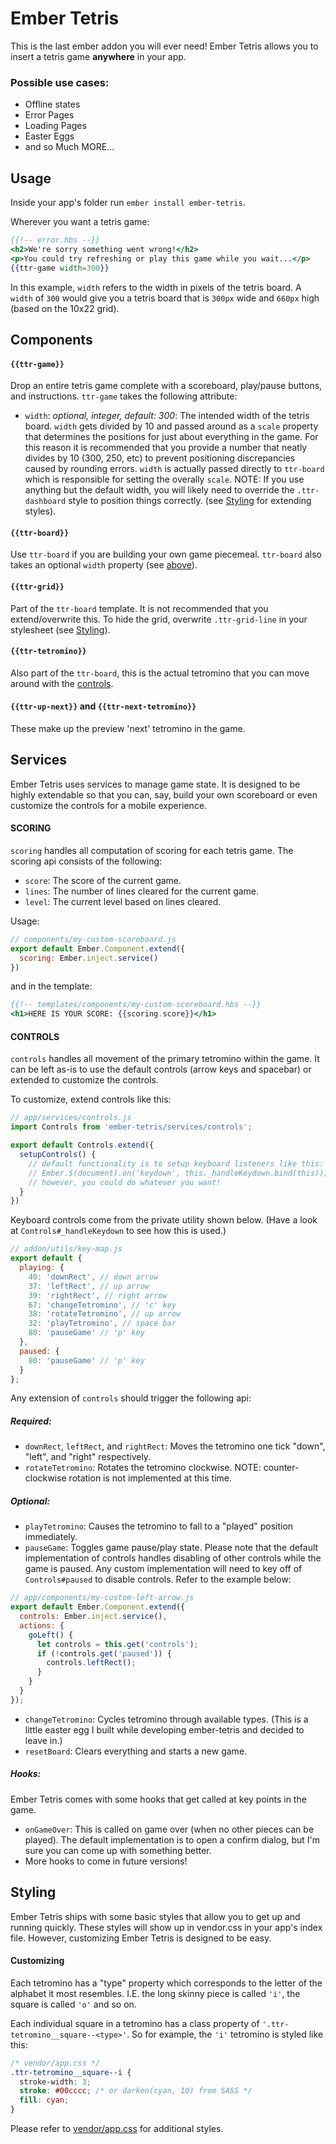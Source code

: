 # Ember Tetris

This is the last ember addon you will ever need! Ember Tetris allows you to insert a tetris game **anywhere** in your app.

### Possible use cases:
- Offline states
- Error Pages
- Loading Pages
- Easter Eggs
- and so Much MORE...

## Usage
Inside your app's folder run `ember install ember-tetris`.

Wherever you want a tetris game:
```handlebars
{{!-- error.hbs --}}
<h2>We're sorry something went wrong!</h2>
<p>You could try refreshing or play this game while you wait...</p>
{{ttr-game width=300}}

```

In this example, `width` refers to the width in pixels of the tetris board. A `width` of `300` would give you a tetris board that is `300px` wide and `660px` high (based on the 10x22 grid).

## Components
#### `{{ttr-game}}`
Drop an entire tetris game complete with a scoreboard, play/pause buttons, and instructions. `ttr-game` takes the following attribute:
- `width`: _optional, integer, default: 300_: The intended width of the tetris board. `width` gets divided by 10 and passed around as a `scale` property that determines the positions for just about everything in the game. For this reason it is recommended that you provide a number that neatly divides by 10 (300, 250, etc) to prevent positioning discrepancies caused by rounding errors. `width` is actually passed directly to `ttr-board` which is responsible for setting the overally `scale`. NOTE: If you use anything but the default width, you will likely need to override the `.ttr-dashboard` style to position things correctly. (see [Styling](#styling) for extending styles).

#### `{{ttr-board}}`
Use `ttr-board` if you are building your own game piecemeal. `ttr-board` also takes an optional `width` property (see [above](#ttr-game)).

#### `{{ttr-grid}}`
Part of the `ttr-board` template. It is not recommended that you extend/overwrite this. To hide the grid, overwrite `.ttr-grid-line` in your stylesheet (see [Styling](#styling)).

#### `{{ttr-tetromino}}`
Also part of the `ttr-board`, this is the actual tetromino that you can move around with the [controls](#controls).

#### `{{ttr-up-next}}` and `{{ttr-next-tetromino}}`
These make up the preview 'next' tetromino in the game.

## Services
Ember Tetris uses services to manage game state. It is designed to be highly extendable so that you can, say, build your own scoreboard or even customize the controls for a mobile experience.

#### SCORING 
`scoring` handles all computation of scoring for each tetris game. The scoring api consists of the following:

- `score`: The score of the current game.
- `lines`: The number of lines cleared for the current game.
- `level`: The current level based on lines cleared.

Usage:
```javascript
// components/my-custom-scoreboard.js
export default Ember.Component.extend({
  scoring: Ember.inject.service()
})
```
and in the template:
```handlebars
{{!-- templates/components/my-custom-scoreboard.hbs --}}
<h1>HERE IS YOUR SCORE: {{scoring.score}}</h1>
```

#### CONTROLS
`controls` handles all movement of the primary tetromino within the game. It can be left as-is to use the default controls (arrow keys and spacebar) or extended to customize the controls.

To customize, extend controls like this:
```javascript
// app/services/controls.js
import Controls from 'ember-tetris/services/controls';

export default Controls.extend({
  setupControls() {
    // default functionality is to setup keyboard listeners like this:
    // Ember.$(document).on('keydown', this._handleKeydown.bind(this));
    // however, you could do whatever you want!
  }
})
```

Keyboard controls come from the private utility shown below. (Have a look at `Controls#_handleKeydown` to see how this is used.)

```javascript
// addon/utils/key-map.js
export default {
  playing: {
    40: 'downRect', // down arrow
    37: 'leftRect', // up arrow
    39: 'rightRect', // right arrow
    67: 'changeTetromino', // 'c' key
    38: 'rotateTetromino', // up arrow
    32: 'playTetromino', // space bar
    80: 'pauseGame' // 'p' key
  },
  paused: {
    80: 'pauseGame' // 'p' key
  }
};
```

Any extension of `controls` should trigger the following api:

##### Required:
- `downRect`, `leftRect`, and `rightRect`: Moves the tetromino one tick "down", "left", and "right" respectively.
- `rotateTetromino`: Rotates the tetromino clockwise. NOTE: counter-clockwise rotation is not implemented at this time.

##### Optional:
- `playTetromino`: Causes the tetromino to fall to a "played" position immediately.
- `pauseGame`: Toggles game pause/play state. Please note that the default implementation of controls handles disabling of other controls while the game is paused. Any custom implementation will need to key off of `Controls#paused` to disable controls. Refer to the example below:
```javascript
// app/components/my-custom-left-arrow.js
export default Ember.Component.extend({
  controls: Ember.inject.service(),
  actions: {
    goLeft() {
      let controls = this.get('controls');
      if (!controls.get('paused')) {
        controls.leftRect();
      }
    }
  }
});
```
- `changeTetromino`: Cycles tetromino through available types. (This is a little easter egg I built while developing ember-tetris and decided to leave in.)
- `resetBoard`: Clears everything and starts a new game.

##### Hooks:
Ember Tetris comes with some hooks that get called at key points in the game.
- `onGameOver`: This is called on game over (when no other pieces can be played). The default implementation is to open a confirm dialog, but I'm sure you can come up with something better.
- More hooks to come in future versions!

## Styling
Ember Tetris ships with some basic styles that allow you to get up and running quickly. These styles will show up in vendor.css in your app's index file. However, customizing Ember Tetris is designed to be easy.

#### Customizing
Each tetromino has a "type" property which corresponds to the letter of the alphabet it most resembles. I.E. the long skinny piece is called `'i'`, the square is called `'o'` and so on.

Each individual square in a tetromino has a class property of `'.ttr-tetromino__square--<type>'`. So for example, the `'i'` tetromino is styled like this:

```css
/* vendor/app.css */
.ttr-tetromino__square--i {
  stroke-width: 3;
  stroke: #00cccc; /* or darken(cyan, 10) from SASS */
  fill: cyan; 
}
```

Please refer to [vendor/app.css](https://github.com/ScottLNorvell/ember-tetris-addon/blob/master/vendor/app.css) for additional styles.






